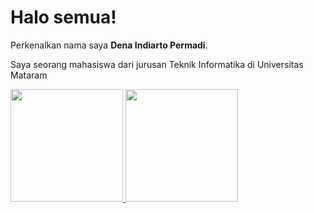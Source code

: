 # Halo semua! 

Perkenalkan nama saya **Dena Indiarto Permadi**.

Saya seorang mahasiswa dari jurusan Teknik Informatika di Universitas Mataram

<p align="left">
<a href="https://github.com/gilangadhan">
  <img height="180em" src="https://github-readme-stats-eight-theta.vercel.app/api?username=denapermadi24&show_icons=true&theme=algolia&include_all_commits=true&count_private=true"/>
  <img height="180em" src="https://github-readme-stats-eight-theta.vercel.app/api/top-langs/?username=denapermadi24&layout=compact&langs_count=8&theme=algolia"/>
</a>
</p>
